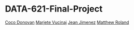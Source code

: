 # DATA-621-Final-Project



[Coco Donovan](https://github.com/cocodono)
[Marjete Vucinaj](https://github.com/MarjeteV)
[Jean Jimenez](https://github.com/sleepysloth12)
[Matthew Roland](https://github.com/Mattr5541)
